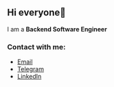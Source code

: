 ## Hi everyone👋
I am a **Backend Software Engineer**
### Contact with me:
  * [Email](marmuzvladislav@gmail.com)
  * [Telegram](@vladMarmuz)
  * [LinkedIn](https://www.linkedin.com/in/vladislav-marmuz)
 
